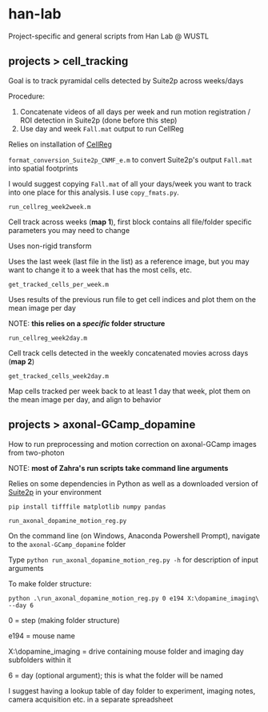 # han-lab

Project-specific and general scripts from Han Lab @ WUSTL

## projects > cell_tracking

Goal is to track pyramidal cells detected by Suite2p across weeks/days

Procedure:
1. Concatenate videos of all days per week and run motion registration / ROI detection in Suite2p (done before this step)
2. Use day and week `Fall.mat` output to run CellReg

Relies on installation of [CellReg](https://github.com/zivlab/CellReg)

`format_conversion_Suite2p_CNMF_e.m` to convert Suite2p's output `Fall.mat` into spatial footprints

I would suggest copying `Fall.mat` of all your days/week you want to track into one place for this analysis. I use `copy_fmats.py`.

`run_cellreg_week2week.m`

Cell track across weeks (**map 1**), first block contains all file/folder specific parameters you may need to change

Uses non-rigid transform

Uses the last week (last file in the list) as a reference image, but you may want to change it to a week that has the most cells, etc.

`get_tracked_cells_per_week.m` 

Uses results of the previous run file to get cell indices and plot them on the mean image per day

NOTE: **this relies on a *specific* folder structure**

`run_cellreg_week2day.m`

Cell track cells detected in the weekly concatenated movies across days (**map 2**)

`get_tracked_cells_week2day.m`

Map cells tracked per week back to at least 1 day that week, plot them on the mean image per day, and align to behavior
## projects > axonal-GCamp_dopamine

How to run preprocessing and motion correction on axonal-GCamp images from two-photon

NOTE: **most of Zahra's run scripts take command line arguments**

Relies on some dependencies in Python as well as a downloaded version of [Suite2p](https://github.com/MouseLand/suite2p) in your environment
```
pip install tifffile matplotlib numpy pandas
```

`run_axonal_dopamine_motion_reg.py`

On the command line (on Windows, Anaconda Powershell Prompt), navigate to the `axonal-GCamp_dopamine` folder

Type `python run_axonal_dopamine_motion_reg.py -h` for description of input arguments

To make folder structure:
```
python .\run_axonal_dopamine_motion_reg.py 0 e194 X:\dopamine_imaging\ --day 6
```

0 = step (making folder structure)

e194 = mouse name

X:\dopamine_imaging = drive containing mouse folder and imaging day subfolders within it

6 = day (optional argument); this is what the folder will be named

I suggest having a lookup table of day folder to experiment, imaging notes, camera acquisition etc. in a separate spreadsheet
